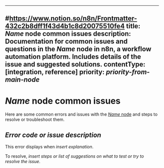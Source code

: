 <!--
# How to use this template

1. Make a new branch. If working on an internal ticket, include it at the start of the name. For example, DOC-123-feature-summary.
2. Create a new file, or find the file you want to edit, in integrations/builtin/. If creating a new file, pay attention to the naming conventions: it should match the node name in the codex file. For example, in the Active Campaign node, the codex file (https://github.com/n8n-io/n8n/blob/master/packages/nodes-base/nodes/ActiveCampaign/ActiveCampaign.node.json) reads: `"node": "n8n-nodes-base.activeCampaign"`. So the app node file name is n8n-nodes-base.activeCampaign.
3. Copy the template into the file (don't copy this comment).
4. Placeholder text is in _italic_ or between <>. Make sure to replace it! 
5. Before publishing, delete any comments.
6. Add this page to the mkdocs.yml with a title of "Common Issues".

Use the style guide: https://github.com/n8n-io/n8n-docs/wiki
You can find more info on working with the docs project in the README: https://github.com/n8n-io/n8n-docs/blob/main/README.md

-->

<!--
Set the meta title and meta description in the frontmatter
-->

---
#https://www.notion.so/n8n/Frontmatter-432c2b8dff1f43d4b1c8d20075510fe4
title: _Name_ node common issues 
description: Documentation for common issues and questions in the _Name_ node in n8n, a workflow automation platform. Includes details of the issue and suggested solutions.
contentType: [integration, reference]
priority: _priority-from-main-node_
---

# _Name_ node common issues

Here are some common errors and issues with the [_Name_ node](/integrations/builtin/_filepathtonode_.md) and steps to resolve or troubleshoot them.

<!--
Create a subheading for each error code, issue, or tip.
-->

## _Error code or issue description_

This error displays when _insert explanation_.

To resolve, _insert steps or list of suggestions on what to test or try to resolve the issue_.
